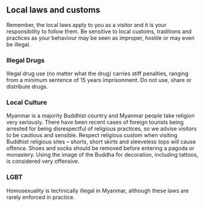 ## Local laws and customs

Remember, the local laws apply to you as a visitor and it is your responsibility to follow them. Be sensitive to local customs, traditions and practices as your behaviour may be seen as improper, hostile or may even be illegal.

### **Illegal Drugs**

Illegal drug use (no matter what the drug) carries stiff penalties, ranging from a minimum sentence of 15 years imprisonment. Do not use, share or distribute drugs.

### **Local Culture**

Myanmar is a majority Buddhist country and Myanmar people take religion very seriously. There have been recent cases of foreign tourists being arrested for being disrespectful of religious practices, so we advise visitors to be cautious and sensible. Respect religious custom when visiting Buddhist religious sites – shorts, short skirts and sleeveless tops will cause offence. Shoes and socks should be removed before entering a pagoda or monastery. Using the image of the Buddha for decoration, including tattoos, is considered very offensive.

### **LGBT**

Homosexuality is technically illegal in Myanmar, although these laws are rarely enforced in practice.